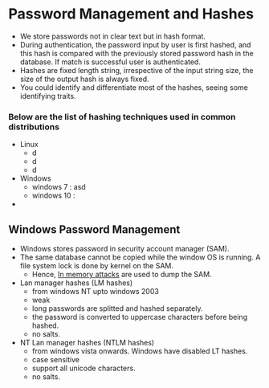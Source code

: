 # Password Management and Hashes

* We store passwords not in clear text but in hash format.
* During authentication, the password input by user is first hashed, and this hash is compared with the previously stored password hash in the database. If match is successful user is authenticated.
* Hashes are fixed length string, irrespective of the input string size, the size of the output hash is always fixed.
* You could identify and differentiate most of the hashes, seeing some identifying traits.

### Below are the list of hashing techniques used in common distributions

* Linux
  * d
  * d
  * d
* Windows
  * windows 7 : asd
  * windows 10 : 
* 
## Windows Password Management

* Windows stores password in security account manager \(SAM\).
* The same database cannot be copied while the window OS is running. A file system lock is done by kernel on the SAM.
  * Hence, [In memory attacks](../../notes/password-cracking/password-dump/) are used to dump the SAM. 
* Lan manager hashes \(LM hashes\)
  * from windows NT upto windows 2003
  * weak
  * long passwords are splitted and hashed separately.
  * the password is converted to uppercase characters before being hashed.
  * no salts.
* NT Lan manager hashes \(NTLM hashes\)
  * from windows vista onwards. Windows have disabled LT hashes.
  * case sensitive
  * support all unicode characters.
  * no salts.

